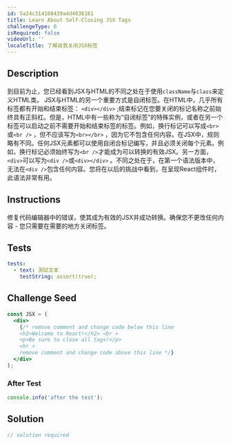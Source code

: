 ```yaml
---
id: 5a24c314108439a4d4036161
title: Learn About Self-Closing JSX Tags
challengeType: 6
isRequired: false
videoUrl: ''
localeTitle: 了解自我关闭JSX标签
---
```


## Description
<section id="description">到目前为止，您已经看到JSX与HTML的不同之处在于使用<code>className</code>与<code>class</code>来定义HTML类。 JSX与HTML的另一个重要方式是自闭标签。在HTML中，几乎所有标签都有开始和结束标签： <code>&lt;div&gt;&lt;/div&gt;</code> ;结束标记在您要关闭的标记名称之前始终具有正斜杠。但是，HTML中有一些称为“自闭标签”的特殊实例，或者在另一个标签可以启动之前不需要开始和结束标签的标签。例如，换行标记可以写成<code>&lt;br&gt;</code>或<code>&lt;br /&gt;</code> ，但不应该写为<code>&lt;br&gt;&lt;/br&gt;</code> ，因为它不包含任何内容。在JSX中，规则略有不同。任何JSX元素都可以使用自闭合标记编写，并且必须关闭每个元素。例如，换行标记必须始终写为<code>&lt;br /&gt;</code>才能成为可以转换的有效JSX。另一方面， <code>&lt;div&gt;</code>可以写为<code>&lt;div /&gt;</code>或<code>&lt;div&gt;&lt;/div&gt;</code> 。不同之处在于，在第一个语法版本中，无法在<code>&lt;div /&gt;</code>包含任何内容。您将在以后的挑战中看到，在呈现React组件时，此语法非常有用。 </section>

## Instructions
<section id="instructions">修复代码编辑器中的错误，使其成为有效的JSX并成功转换。确保您不更改任何内容 - 您只需要在需要的地方关闭标签。 </section>

## Tests
<section id='tests'>

```yml
tests:
  - text: 測試文本
    testString: assert(true);

```

</section>

## Challenge Seed
<section id='challengeSeed'>

<div id='jsx-seed'>

```jsx
const JSX = (
  <div>
    {/* remove comment and change code below this line
    <h2>Welcome to React!</h2> <br >
    <p>Be sure to close all tags!</p>
    <hr >
    remove comment and change code above this line */}
  </div>
);

```

</div>


### After Test
<div id='jsx-teardown'>

```js
console.info('after the test');
```

</div>

</section>

## Solution
<section id='solution'>

```js
// solution required
```
</section>
